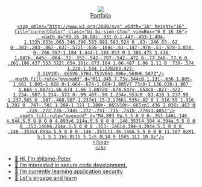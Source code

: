 <div align="center">
  <img src="https://itsme-peter.github.io/portfolio/static/images/work2.jpg"/>
  </div>
  <div align="center">
    <a href="https://itsme-peter.github.io/portfolio">Portfolio

    <svg xmlns="http://www.w3.org/2000/svg" width="16" height="16" fill="currentColor" class="bi bi-sign-stop" viewBox="0 0 16 16">
      <path d="M3.16 10.08c-.931 0-1.447-.493-1.494-1.132h.653c.065.346.396.583.891.583.524 0 .83-.246.83-.62 0-.303-.203-.467-.637-.572l-.656-.164c-.61-.147-.978-.51-.978-1.078 0-.706.597-1.184 1.444-1.184.853 0 1.386.475 1.436 1.087h-.645c-.064-.32-.352-.542-.797-.542-.472 0-.77.246-.77.6 0 .261.196.437.553.522l.654.161c.673.164 1.06.487 1.06 1.11 0 .736-.574 1.228-1.544 1.228Zm3.427-3.51V10h-.665V6.57H4.753V6h3.006v.568H6.587Z"/>
      <path fill-rule="evenodd" d="M11.045 7.73v.544c0 1.131-.636 1.805-1.661 1.805-1.026 0-1.664-.674-1.664-1.805V7.73c0-1.136.638-1.807 1.664-1.807s1.66.674 1.66 1.807Zm-.674.547v-.553c0-.827-.422-1.234-.987-1.234-.572 0-.99.407-.99 1.234v.553c0 .83.418 1.237.99 1.237.565 0 .987-.408.987-1.237m1.15-2.276h1.535c.82 0 1.316.55 1.316 1.292 0 .747-.501 1.289-1.321 1.289h-.865V10h-.665zm1.436 2.036c.463 0 .735-.272.735-.744s-.272-.741-.735-.741h-.774v1.485z"/>
      <path fill-rule="evenodd" d="M4.893 0a.5.5 0 0 0-.353.146L.146 4.54A.5.5 0 0 0 0 4.893v6.214a.5.5 0 0 0 .146.353l4.394 4.394a.5.5 0 0 0 .353.146h6.214a.5.5 0 0 0 .353-.146l4.394-4.394a.5.5 0 0 0 .146-.353V4.893a.5.5 0 0 0-.146-.353L11.46.146A.5.5 0 0 0 11.107 0zM1 5.1 5.1 1h5.8L15 5.1v5.8L10.9 15H5.1L1 10.9z"/>
    </svg>
    </a>
</div>


- 👋 Hi, I’m @itsme-Peter
- 👀 I’m interested in secure code development.
- 🌱 I’m currently learning application security
- 💞️ Let's engage and learn


<!---
itsme-Peter/itsme-Peter is a ✨ special ✨ repository because its `README.md` (this file) appears on your GitHub profile.
You can click the Preview link to take a look at your changes.
--->

